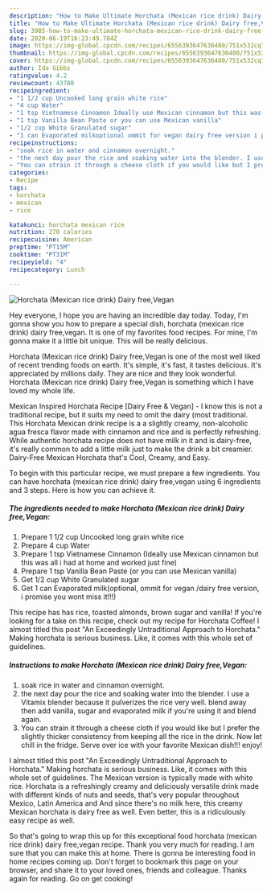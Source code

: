 ```yaml
---
description: "How to Make Ultimate Horchata (Mexican rice drink) Dairy free,Vegan"
title: "How to Make Ultimate Horchata (Mexican rice drink) Dairy free,Vegan"
slug: 3985-how-to-make-ultimate-horchata-mexican-rice-drink-dairy-free-vegan
date: 2020-06-19T16:23:49.784Z
image: https://img-global.cpcdn.com/recipes/6556393647636480/751x532cq70/horchata-mexican-rice-drink-dairy-freevegan-recipe-main-photo.jpg
thumbnail: https://img-global.cpcdn.com/recipes/6556393647636480/751x532cq70/horchata-mexican-rice-drink-dairy-freevegan-recipe-main-photo.jpg
cover: https://img-global.cpcdn.com/recipes/6556393647636480/751x532cq70/horchata-mexican-rice-drink-dairy-freevegan-recipe-main-photo.jpg
author: Ida Gibbs
ratingvalue: 4.2
reviewcount: 43780
recipeingredient:
- "1 1/2 cup Uncooked long grain white rice"
- "4 cup Water"
- "1 tsp Vietnamese Cinnamon Ideally use Mexican cinnamon but this was all i had at home and worked just fine"
- "1 tsp Vanilla Bean Paste or you can use Mexican vanilla"
- "1/2 cup White Granulated sugar"
- "1 can Evaporated milkoptional ommit for vegan dairy free version i promise you wont miss it"
recipeinstructions:
- "soak rice in water and cinnamon overnight."
- "the next day pour the rice and soaking water into the blender. I use a Vitamix blender because it pulverizes the rice very well. blend away then add vanilla, sugar and  evaporated milk if you&#39;re using it and blend again."
- "You can strain it through a cheese cloth if you would like but I prefer the slightly thicker consistency from keeping all the rice in the drink. Now let chill in the fridge. Serve over ice with your favorite Mexican dish!!! enjoy!"
categories:
- Recipe
tags:
- horchata
- mexican
- rice

katakunci: horchata mexican rice 
nutrition: 270 calories
recipecuisine: American
preptime: "PT15M"
cooktime: "PT31M"
recipeyield: "4"
recipecategory: Lunch

---
```



![Horchata (Mexican rice drink) Dairy free,Vegan](https://img-global.cpcdn.com/recipes/6556393647636480/751x532cq70/horchata-mexican-rice-drink-dairy-freevegan-recipe-main-photo.jpg)

Hey everyone, I hope you are having an incredible day today. Today, I'm gonna show you how to prepare a special dish, horchata (mexican rice drink) dairy free,vegan. It is one of my favorites food recipes. For mine, I'm gonna make it a little bit unique. This will be really delicious.

Horchata (Mexican rice drink) Dairy free,Vegan is one of the most well liked of recent trending foods on earth. It's simple, it's fast, it tastes delicious. It's appreciated by millions daily. They are nice and they look wonderful. Horchata (Mexican rice drink) Dairy free,Vegan is something which I have loved my whole life.

Mexican Inspired Horchata Recipe [Dairy Free &amp; Vegan] - I know this is not a traditional recipe, but it suits my need to omit the dairy (most traditional. This Horchata Mexican drink recipe is a a slightly creamy, non-alcoholic agua fresca flavor made with cinnamon and rice and is perfectly refreshing. While authentic horchata recipe does not have milk in it and is dairy-free, it&#39;s really common to add a little milk just to make the drink a bit creamier. Dairy-Free Mexican Horchata that&#39;s Cool, Creamy, and Easy.


To begin with this particular recipe, we must prepare a few ingredients. You can have horchata (mexican rice drink) dairy free,vegan using 6 ingredients and 3 steps. Here is how you can achieve it.

<!--inarticleads1-->

##### The ingredients needed to make Horchata (Mexican rice drink) Dairy free,Vegan:

1. Prepare 1 1/2 cup Uncooked long grain white rice
1. Prepare 4 cup Water
1. Prepare 1 tsp Vietnamese Cinnamon (Ideally use Mexican cinnamon but this was all i had at home and worked just fine)
1. Prepare 1 tsp Vanilla Bean Paste (or you can use Mexican vanilla)
1. Get 1/2 cup White Granulated sugar
1. Get 1 can Evaporated milk(optional, ommit for vegan /dairy free version, i promise you wont miss it!!!)


This recipe has has rice, toasted almonds, brown sugar and vanilla! If you&#39;re looking for a take on this recipe, check out my recipe for Horchata Coffee! I almost titled this post &#34;An Exceedingly Untraditional Approach to Horchata.&#34; Making horchata is serious business. Like, it comes with this whole set of guidelines. 

<!--inarticleads2-->

##### Instructions to make Horchata (Mexican rice drink) Dairy free,Vegan:

1. soak rice in water and cinnamon overnight.
1. the next day pour the rice and soaking water into the blender. I use a Vitamix blender because it pulverizes the rice very well. blend away then add vanilla, sugar and  evaporated milk if you&#39;re using it and blend again.
1. You can strain it through a cheese cloth if you would like but I prefer the slightly thicker consistency from keeping all the rice in the drink. Now let chill in the fridge. Serve over ice with your favorite Mexican dish!!! enjoy!


I almost titled this post &#34;An Exceedingly Untraditional Approach to Horchata.&#34; Making horchata is serious business. Like, it comes with this whole set of guidelines. The Mexican version is typically made with white rice. Horchata is a refreshingly creamy and deliciously versatile drink made with different kinds of nuts and seeds, that&#39;s very popular throughout Mexico, Latin America and And since there&#39;s no milk here, this creamy Mexican horchata is dairy free as well. Even better, this is a ridiculously easy recipe as well. 

So that's going to wrap this up for this exceptional food horchata (mexican rice drink) dairy free,vegan recipe. Thank you very much for reading. I am sure that you can make this at home. There is gonna be interesting food in home recipes coming up. Don't forget to bookmark this page on your browser, and share it to your loved ones, friends and colleague. Thanks again for reading. Go on get cooking!
